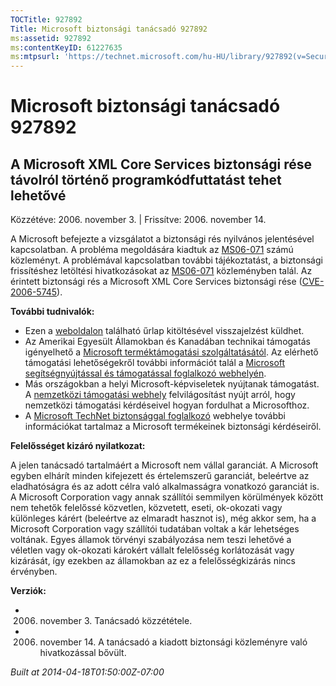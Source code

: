 ```yaml
---
TOCTitle: 927892
Title: Microsoft biztonsági tanácsadó 927892
ms:assetid: 927892
ms:contentKeyID: 61227635
ms:mtpsurl: 'https://technet.microsoft.com/hu-HU/library/927892(v=Security.10)'
---
```




Microsoft biztonsági tanácsadó 927892
=====================================

A Microsoft XML Core Services biztonsági rése távolról történő programkódfuttatást tehet lehetővé
-------------------------------------------------------------------------------------------------

Közzétéve: 2006. november 3. | Frissítve: 2006. november 14.

A Microsoft befejezte a vizsgálatot a biztonsági rés nyilvános jelentésével kapcsolatban. A probléma megoldására kiadtuk az [MS06-071](http://go.microsoft.com/fwlink/?linkid=77651) számú közleményt. A problémával kapcsolatban további tájékoztatást, a biztonsági frissítéshez letöltési hivatkozásokat az [MS06-071](http://go.microsoft.com/fwlink/?linkid=77651) közleményben talál. Az érintett biztonsági rés a Microsoft XML Core Services biztonsági rése ([CVE-2006-5745](http://www.cve.mitre.org/cgi-bin/cvename.cgi?name=cve-2006-5745)).

**További tudnivalók:**

-   Ezen a [weboldalon](https://support.microsoft.com/common/survey.aspx?scid=sw;en;1257&amp;showpage=1&amp;ws=technet&amp;sd=tech) található űrlap kitöltésével visszajelzést küldhet.
-   Az Amerikai Egyesült Államokban és Kanadában technikai támogatás igényelhető a [Microsoft terméktámogatási szolgáltatásától](http://go.microsoft.com/fwlink/?linkid=21131). Az elérhető támogatási lehetőségekről további információt talál a [Microsoft segítségnyújtással és támogatással foglalkozó webhelyén](http://support.microsoft.com/).
-   Más országokban a helyi Microsoft-képviseletek nyújtanak támogatást. A [nemzetközi támogatási webhely](http://go.microsoft.com/fwlink/?linkid=21155) felvilágosítást nyújt arról, hogy nemzetközi támogatási kérdéseivel hogyan fordulhat a Microsofthoz.
-   A [Microsoft TechNet biztonsággal foglalkozó](http://go.microsoft.com/fwlink/?linkid=21132) webhelye további információkat tartalmaz a Microsoft termékeinek biztonsági kérdéseiről.

**Felelősséget kizáró nyilatkozat:**

A jelen tanácsadó tartalmáért a Microsoft nem vállal garanciát. A Microsoft egyben elhárít minden kifejezett és értelemszerű garanciát, beleértve az eladhatóságra és az adott célra való alkalmasságra vonatkozó garanciát is. A Microsoft Corporation vagy annak szállítói semmilyen körülmények között nem tehetők felelőssé közvetlen, közvetett, eseti, ok-okozati vagy különleges kárért (beleértve az elmaradt hasznot is), még akkor sem, ha a Microsoft Corporation vagy szállítói tudatában voltak a kár lehetséges voltának. Egyes államok törvényi szabályozása nem teszi lehetővé a véletlen vagy ok-okozati károkért vállalt felelősség korlátozását vagy kizárását, így ezekben az államokban az ez a felelősségkizárás nincs érvényben.

**Verziók:**

-   2006. november 3. Tanácsadó közzététele.
-   2006. november 14. A tanácsadó a kiadott biztonsági közleményre való hivatkozással bővült.

*Built at 2014-04-18T01:50:00Z-07:00*

